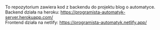 To repozytorium zawiera kod z backendu do projektu blog o automatyce. <br/>
Backend działa na heroku: https://programista-automatyk-server.herokuapp.com/ <br/>
Frontend działa na netlify: https://programista-automatyk.netlify.app/

